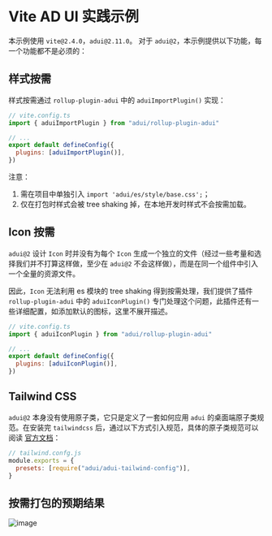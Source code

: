 # Vite AD UI 实践示例

本示例使用 `vite@2.4.0`，`adui@2.11.0`。
对于 `adui@2`，本示例提供以下功能，每一个功能都不是必须的：

## 样式按需

样式按需通过 `rollup-plugin-adui` 中的 `aduiImportPlugin()` 实现：

```javascript
// vite.config.ts
import { aduiImportPlugin } from "adui/rollup-plugin-adui"

// ...
export default defineConfig({
  plugins: [aduiImportPlugin()],
})
```

注意：

1. 需在项目中单独引入 `import 'adui/es/style/base.css';`；
2. 仅在打包时样式会被 tree shaking 掉，在本地开发时样式不会按需加载。

## Icon 按需

`adui@2` 设计 `Icon` 时并没有为每个 `Icon` 生成一个独立的文件（经过一些考量和选择我们并不打算这样做，至少在 `adui@2` 不会这样做），而是在同一个组件中引入一个全量的资源文件。

因此，`Icon` 无法利用 es 模块的 tree shaking 得到按需处理，我们提供了插件 `rollup-plugin-adui` 中的 `aduiIconPlugin()` 专门处理这个问题，此插件还有一些详细配置，如添加默认的图标，这里不展开描述。

```javascript
// vite.config.ts
import { aduiIconPlugin } from "adui/rollup-plugin-adui"

// ...
export default defineConfig({
  plugins: [aduiIconPlugin()],
})
```

## Tailwind CSS

`adui@2` 本身没有使用原子类，它只是定义了一套如何应用 `adui` 的桌面端原子类规范。在安装完 `tailwindcss` 后，通过以下方式引入规范，具体的原子类规范可以阅读 [官方文档](https://wxad.design/adui/docs/acss/start)：

```javascript
// tailwind.confg.js
module.exports = {
  presets: [require("adui/adui-tailwind-config")],
}
```

## 按需打包的预期结果
![image](https://user-images.githubusercontent.com/7429808/129224229-3975319a-1a1e-4c67-a84d-906c7e3f2039.png)

